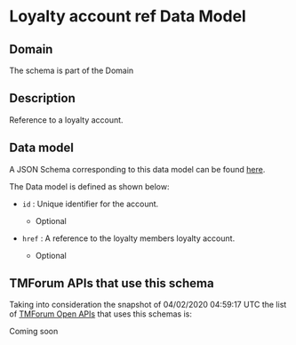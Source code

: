 # Loyalty account ref Data Model

## Domain

The  schema is part of the  Domain

## Description

Reference to a loyalty account.

## Data model

A JSON Schema corresponding to this data model can be found
[here](https://github.com/tmforum-rand/schemas/blob/candidates/Product/LoyaltyAccountRef.schema.json).

The Data model is defined as shown below:

- `id` : Unique identifier for the account.

  - Optional


- `href` : A reference to the loyalty members loyalty account.

  - Optional






## TMForum APIs that use this schema

Taking into consideration the snapshot of 04/02/2020 04:59:17 UTC the list of [TMForum Open APIs](https://www.tmforum.org/open-apis/) that uses this schemas is:

Coming soon
